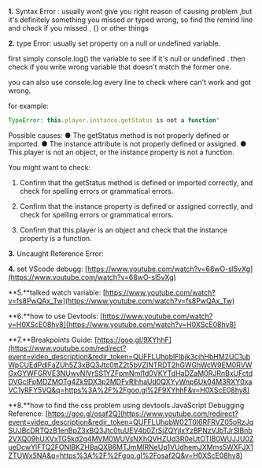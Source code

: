 **1.** Syntax Error : usually wont give you right reason of causing problem ,but it's definitely something you missed or typed wrong, so find the remind line and check if you missed , {} or other things

**2.** type Error: usually set property on a null or undefined variable.

first simply console.log() the variable to see if it's null or undefined . then check if you write wrong variable that doesn't match the former one.

you can also use console.log every line to check where can't work and got wrong.

for example:

```jsx
TypeError: this.player.instance.getStatus is not a function"
```

Possible causes:
● The getStatus method is not properly defined or imported.
● The instance attribute is not properly defined or assigned.
● This.player is not an object, or the instance property is not a function.

You might want to check:

1. Confirm that the getStatus method is defined or imported correctly, and check for spelling errors or grammatical errors.

2. Confirm that the instance property is defined or assigned correctly, and check for spelling errors or grammatical errors.

3. Confirm that this.player is an object and check that the instance property is a function.

**3.** Uncaught Reference Error:

**4.** set VScode debugg: [https://www.youtube.com/watch?v=68wO-sl5vXg](https://www.youtube.com/watch?v=68wO-sl5vXg)

**5.**talked watch variable: [https://www.youtube.com/watch?v=fs8PwQAx_Tw](https://www.youtube.com/watch?v=fs8PwQAx_Tw)

**6.**how to use Devtools: [https://www.youtube.com/watch?v=H0XScE08hy8](https://www.youtube.com/watch?v=H0XScE08hy8)

**7.**Breakpoints Guide: [https://goo.gl/9XYhhF](https://www.youtube.com/redirect?event=video_description&redir_token=QUFFLUhqblFlbjk3cjhHbHM2UC1ubWpCUEdPdlFaZUh5Z3xBQ3Jtc0ttZ2t5bVZINTRDT2hGWGhWcW9EM0RVWGxGYWFGRVE3NUwyNlVrSS1YZFpmNml1d0VKYTdHaDZaM0RJRnBxUFctdDVGclFpMDZMOTg4Zk9DX3p2MDFvRlhhaUd0QXYyWnp6Uk04M3RXY0xaVC1yRFY5VQ&q=https%3A%2F%2Fgoo.gl%2F9XYhhF&v=H0XScE08hy8)

**8.**how to find the css problem using devtools
JavaScript Debugging Reference: [https://goo.gl/osaf2Q](https://www.youtube.com/redirect?event=video_description&redir_token=QUFFLUhqbW02T0l6RFRVZ05oRzJqSUJBcDRTQzB1enBpZ3xBQ3Jtc0tuUEV4b0ZrSjZQYjIxYzBPNzVJbTJrSlBnb2VXQ09hUXVxTG5kd2g4MVM0WUVsNXhQVHZUd3R0eUtOTlB0WUJJU0ZueDcwYlFTQ2FONlBKZHBaQXB6MTJmMlRNeUp1VUdhemJXMms5WXFJX1ZTUWx5NA&q=https%3A%2F%2Fgoo.gl%2Fosaf2Q&v=H0XScE08hy8)
